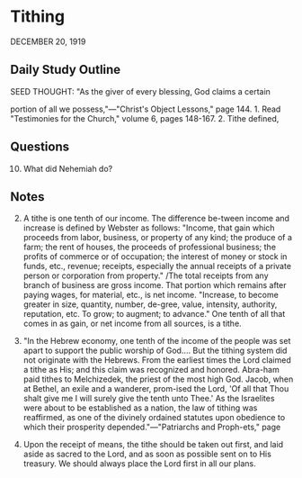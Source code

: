 # Tithing
DECEMBER 20, 1919

## Daily Study Outline

SEED THOUGHT: "As the giver of every blessing, God claims a certain

portion of all we possess,"—"Christ's Object Lessons," page 144. 1. Read "Testimonies for the Church," volume 6, pages 148-167. 2. Tithe defined,

## Questions

10. What did Nehemiah do? 

## Notes

2. A tithe is one tenth of our income. The difference be-tween income and increase is defined by Webster as follows: "Income, that gain which proceeds from labor, business, or property of any kind; the produce of a farm; the rent of houses, the proceeds of professional business; the profits of commerce or of occupation; the interest of money or stock in funds, etc., revenue; receipts, especially the annual receipts of a private person or corporation from property." /The total receipts from any branch of business are gross income. That portion which remains after paying wages, for material, etc., is net income. "Increase, to become greater in size, quantity, number, de-gree, value, intensity, authority, reputation, etc. To grow; to augment; to advance." One tenth of all that comes in as gain, or net income from all sources, is a tithe.

4. "In the Hebrew economy, one tenth of the income of the people was set apart to support the public worship of God.... But the tithing system did not originate with the Hebrews. From the earliest times the Lord claimed a tithe as His; and this claim was recognized and honored. Abra-ham paid tithes to Melchizedek, the priest of the most high God. Jacob, when at Bethel, an exile and a wanderer, prom-ised the Lord, 'Of all that Thou shalt give me I will surely give the tenth unto Thee.' As the Israelites were about to be established as a nation, the law of tithing was reaffirmed, as one of the divinely ordained statutes upon obedience to which their prosperity depended."—"Patriarchs and Proph-ets," page

5. Upon the receipt of means, the tithe should be taken out first, and laid aside as sacred to the Lord, and as soon as possible sent on to His treasury. We should always place the Lord first in all our plans.
